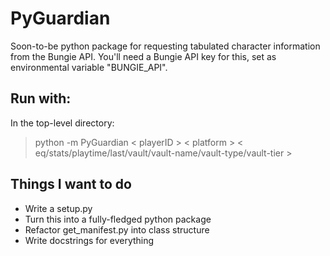 # PyGuardian

Soon-to-be python package for requesting tabulated character information from the Bungie API. You'll need a Bungie API key for this, set as environmental variable "BUNGIE_API".

## Run with:

In the top-level directory:

> python -m PyGuardian < playerID > < platform > < eq/stats/playtime/last/vault/vault-name/vault-type/vault-tier >

## Things I want to do

* Write a setup.py
* Turn this into a fully-fledged python package
* Refactor get_manifest.py into class structure
* Write docstrings for everything
